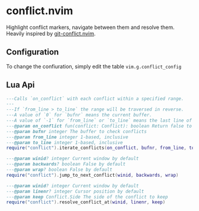 # conflict.nvim

Highlight conflict markers, navigate between them and resolve them.
Heavily inspired by [git-conflict.nvim](https://github.com/akinsho/git-conflict.nvim).

## Configuration

To change the confiuration, simply edit the table `vim.g.conflict_config`

## Lua Api
```lua
---Calls `on_conflict` with each conflict within a specified range.
---
---If `from_line > to_line` the range will be traversed in reverse.
---A value of `0` for `bufnr` means the current buffer.
---A value of `-1` for `from_line` or `to_line` means the last line of the buffer. Other negative numbers don't work!
---@param on_conflict fun(conflict: Conflict): boolean Return false to stop iterating
---@param bufnr integer The buffer to check conflicts
---@param from_line integer 1-based, inclusive
---@param to_line integer 1-based, inclusive
require("conflict").iterate_conflicts(on_conflict, bufnr, from_line, to_line)

---@param winid? integer Current window by default
---@param backwards? boolean False by default
---@param wrap? boolean False by default
require("conflict").jump_to_next_conflict(winid, backwards, wrap)

---@param winid? integer Current window by default
---@param linenr? integer Cursor position by default
---@param keep Conflict.Side The side of the conflict to keep
require("conflict").resolve_conflict_at(winid, linenr, keep)
```
